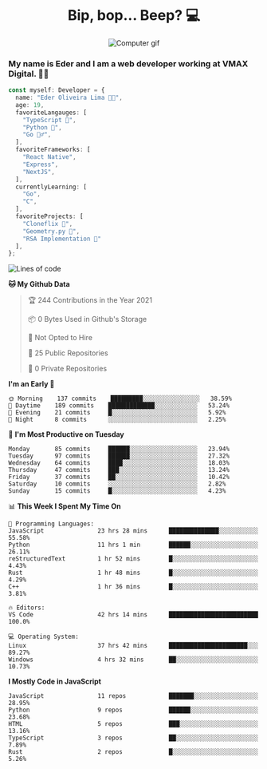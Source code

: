 <h1 align="center">Bip, bop... Beep? 💻</h1>

<div align="center">
  <img src="https://media2.giphy.com/media/11jQqqyF4S5MWY/giphy.gif" alt="Computer gif" />
</div>

### My name is Eder and I am a web developer working at **VMAX Digital**. 👋😺

```TypeScript
const myself: Developer = {
  name: "Eder Oliveira Lima 👨‍💻",
  age: 19,
  favoriteLangauges: [
    "TypeScript 📘",
    "Python 🐍",
    "Go 🚶‍♂️",
  ],
  favoriteFrameworks: [
    "React Native",
    "Express",
    "NextJS",
  ],
  currentlyLearning: [
    "Go",
    "C",
  ],
  favoriteProjects: [
    "Cloneflix 🎥",
    "Geometry.py 📐",
    "RSA Implementation 🔐"
  ],
};


```

<!--START_SECTION:waka-->
![Lines of code](https://img.shields.io/badge/From%20Hello%20World%20I%27ve%20Written-168483%20lines%20of%20code-blue)

**🐱 My Github Data** 

> 🏆 244 Contributions in the Year 2021
 > 
> 📦 0 Bytes Used in Github's Storage 
 > 
> 🚫 Not Opted to Hire
 > 
> 📜 25 Public Repositories 
 > 
> 🔑 0 Private Repositories  
 > 
**I'm an Early 🐤** 

```text
🌞 Morning    137 commits    █████████░░░░░░░░░░░░░░░░   38.59% 
🌆 Daytime    189 commits    █████████████░░░░░░░░░░░░   53.24% 
🌃 Evening    21 commits     █░░░░░░░░░░░░░░░░░░░░░░░░   5.92% 
🌙 Night      8 commits      ░░░░░░░░░░░░░░░░░░░░░░░░░   2.25%

```
📅 **I'm Most Productive on Tuesday** 

```text
Monday       85 commits     ██████░░░░░░░░░░░░░░░░░░░   23.94% 
Tuesday      97 commits     ██████░░░░░░░░░░░░░░░░░░░   27.32% 
Wednesday    64 commits     ████░░░░░░░░░░░░░░░░░░░░░   18.03% 
Thursday     47 commits     ███░░░░░░░░░░░░░░░░░░░░░░   13.24% 
Friday       37 commits     ██░░░░░░░░░░░░░░░░░░░░░░░   10.42% 
Saturday     10 commits     ░░░░░░░░░░░░░░░░░░░░░░░░░   2.82% 
Sunday       15 commits     █░░░░░░░░░░░░░░░░░░░░░░░░   4.23%

```


📊 **This Week I Spent My Time On** 

```text
💬 Programming Languages: 
JavaScript               23 hrs 28 mins      ██████████████░░░░░░░░░░░   55.58% 
Python                   11 hrs 1 min        ██████░░░░░░░░░░░░░░░░░░░   26.11% 
reStructuredText         1 hr 52 mins        █░░░░░░░░░░░░░░░░░░░░░░░░   4.43% 
Rust                     1 hr 48 mins        █░░░░░░░░░░░░░░░░░░░░░░░░   4.29% 
C++                      1 hr 36 mins        █░░░░░░░░░░░░░░░░░░░░░░░░   3.81%

🔥 Editors: 
VS Code                  42 hrs 14 mins      █████████████████████████   100.0%

💻 Operating System: 
Linux                    37 hrs 42 mins      ██████████████████████░░░   89.27% 
Windows                  4 hrs 32 mins       ██░░░░░░░░░░░░░░░░░░░░░░░   10.73%

```

**I Mostly Code in JavaScript** 

```text
JavaScript               11 repos            ███████░░░░░░░░░░░░░░░░░░   28.95% 
Python                   9 repos             ██████░░░░░░░░░░░░░░░░░░░   23.68% 
HTML                     5 repos             ███░░░░░░░░░░░░░░░░░░░░░░   13.16% 
TypeScript               3 repos             ██░░░░░░░░░░░░░░░░░░░░░░░   7.89% 
Rust                     2 repos             █░░░░░░░░░░░░░░░░░░░░░░░░   5.26%

```



<!--END_SECTION:waka-->
